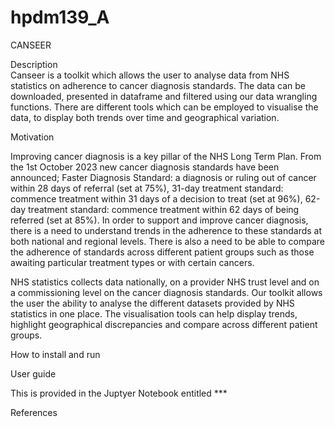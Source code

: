 # hpdm139_A
CANSEER  

Description  
Canseer is a toolkit which allows the user to analyse data from NHS statistics on adherence to cancer 
diagnosis standards. The data can be downloaded, presented in dataframe and filtered using our data wrangling functions. There are different tools which can be employed to visualise the data, to display both trends over time and geographical variation. 

Motivation  

Improving cancer diagnosis is a key pillar of the NHS Long Term Plan.  From the 1st October 2023 new cancer diagnosis standards have been announced; Faster Diagnosis Standard: a diagnosis or ruling out of cancer within 28 days of referral (set at 75%), 31-day treatment standard: commence treatment within 31 days of a decision to treat (set at 96%), 62-day treatment standard: commence treatment within 62 days of being referred (set at 85%). In order to support and improve cancer diagnosis, there is a need to understand trends in the adherence to these standards at both national and regional levels. There is also a need to be able to compare the adherence of standards across different patient groups such as those awaiting particular treatment types or with certain cancers.   

 NHS statistics collects data nationally, on a provider NHS trust level and on a commissioning level on the cancer diagnosis standards. Our toolkit allows the user the ability to analyse the different datasets provided by NHS statistics in one place. The visualisation tools can help display trends, highlight geographical discrepancies and compare across different patient groups.  

 

How to install and run  

 

User guide  

This is provided in the Juptyer Notebook entitled *** 

References  

 
